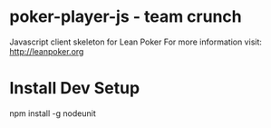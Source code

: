 poker-player-js - team crunch
===============

Javascript client skeleton for Lean Poker For more information visit: http://leanpoker.org

# Install Dev Setup

npm install -g nodeunit